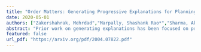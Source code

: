 ```yaml
---
title: "Order Matters: Generating Progressive Explanations for Planning Tasks in Human-Robot Teaming"
date: 2020-05-01
authors: ["Zakershahrak, Mehrdad","Marpally, Shashank Rao*","Sharma, Akshay","Gong, Ze","Zhang, Yu"]
abstract: "Prior work on generating explanations has been focused on providing the rationale behind the robot's decision making. While these approaches provide the right explanations from the explainer's perspective, they fail to heed the cognitive requirement of understanding an explanation from the explainee's perspective. In this work, we set out to address this issue from a planning context by considering the order of information provided in an explanation, which is referred to as the progressiveness of explanations. Progressive explanations contribute to a better understanding by minimizing the cumulative cognitive effort required for understanding all the information in an explanation. As a result, such explanations are easier to understand. Given the sequential nature of communicating information, a general formulation based on goal-based Markov Decision Processes for generating progressive explanation is presented. The reward function of this MDP is learned via inverse reinforcement learning based on explanations that are provided by human subjects. Our method is evaluated in an escape-room domain. The results show that our progressive explanation generation method reduces the cognitive load over two baselines."
featured: false
url_pdf: "https://arxiv.org/pdf/2004.07822.pdf"
---
```

